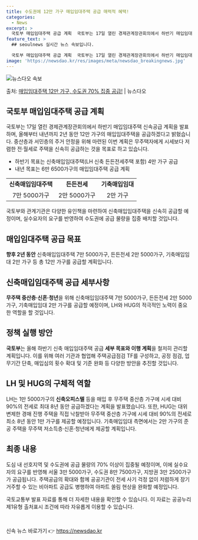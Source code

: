 ```yaml
---
title: 수도권에 12만 가구 매입임대주택 공급 매력적 혜택!
categories:
  - News
excerpt: >
  국토부 매입임대주택 공급 계획  국토부는 17일 열린 경제관계장관회의에서 하반기 매입임대주택 신속공급 계획을…
feature_text: >
  ## seoulnews 실시간 뉴스 속보입니다.

  국토부 매입임대주택 공급 계획  국토부는 17일 열린 경제관계장관회의에서 하반기 매입임대주택 신속공급 계획을…
image: 'https://newsdao.kr/res/images/meta/newsdao_breakingnews.jpg'
---
```


![뉴스다오 속보](https://newsdao.kr/res/images/meta/newsdao_breakingnews.jpg)

<p>출처: <a href="https://newsdao.kr/4280" rel="dofollow">매입임대주택 12만 가구, 수도권 70% 집중 공급!</a> | 뉴스다오</p>

<h2 data-ke-size="size26">국토부 매입임대주택 공급 계획</h2>
<p data-ke-size="size16">국토부는 17일 열린 경제관계장관회의에서 하반기 매입임대주택 신속공급 계획을 발표하며, 올해부터 내년까지 2년 동안 12만 가구의 매입임대주택을 공급하겠다고 밝혔습니다. 중산층과 서민층의 주거 안정을 위해 마련된 이번 계획은 무주택자에게 시세보다 저렴한 전·월세로 주택을 신속히 공급하는 것을 목표로 하고 있습니다.</p>
<ul>
  <li>하반기 목표는 신축매입임대주택(LH 신축 든든전세주택 포함) 4만 가구 공급</li>
  <li>내년 목표는 6만 6500가구의 매입임대주택 공급 계획</li>
</ul>
<table>
  <tr>
    <td style="text-align: center; height: 17px;"><b>신축매입임대주택</b></td>
    <td style="text-align: center; height: 17px;"><b>든든전세</b></td>
    <td style="text-align: center; height: 17px;"><b>기축매입임대</b></td>
  </tr>
  <tr>
    <td style="text-align: center; height: 17px;">7만 5000가구</td>
    <td style="text-align: center; height: 17px;">2만 5000가구</td>
    <td style="text-align: center; height: 17px;">2만 가구</td>
  </tr>
</table>
<p data-ke-size="size16">국토부와 관계기관은 다양한 유인책을 마련하여 신축매입임대주택을 신속히 공급할 예정이며, 실수요자의 요구를 반영하여 수도권에 공급 물량을 집중 배치할 것입니다.</p>

<h2 data-ke-size="size26">매입임대주택 공급 목표</h2>
<p data-ke-size="size16"><b>향후 2년 동안</b> 신축매입임대주택 7만 5000가구, 든든전세 2만 5000가구, 기축매입임대 2만 가구 등 총 12만 가구를 공급할 계획입니다.</p>

<h2 data-ke-size="size26">신축매입임대주택 공급 세부사항</h2>
<p data-ke-size="size16"><b>무주택 중산층·신혼·청년</b>을 위해 신축매입임대주택 7만 5000가구, 든든전세 2만 5000가구, 기축매입임대 2만 가구를 공급할 예정이며, LH와 HUG의 적극적인 노력이 중요한 역할을 할 것입니다.</p>

<h2 data-ke-size="size26">정책 실행 방안</h2>
<p data-ke-size="size16"><b>국토부</b>는 올해 하반기 신축 매입임대주택 공급 <b>세부 목표와 이행 계획</b>을 철저히 관리할 계획입니다. 이를 위해 여러 기관과 협업해 주택공급점검 TF를 구성하고, 공정 점검, 업무기간 단축, 매입심의 횟수 확대 및 기준 완화 등 다양한 방안을 추진할 것입니다.</p>

<h2 data-ke-size="size26">LH 및 HUG의 구체적 역할</h2>
<p data-ke-size="size16">LH는 1만 5000가구의 <b>신축오피스텔</b> 등을 매입 후 무주택 중산층 가구에 시세 대비 90%의 전세로 최대 8년 동안 공급하겠다는 계획을 발표했습니다. 또한, HUG는 대위변제한 경매 진행 주택을 직접 낙찰받아 무주택 중산층 가구에 시세 대비 90%의 전세로 최소 8년 동안 1만 가구를 제공할 예정입니다. 기축매입임대 측면에서는 2만 가구의 준공 주택을 무주택 저소득층·신혼·청년에게 제공할 계획입니다.</p>

<h2 data-ke-size="size26">최종 내용</h2>
<p data-ke-size="size16">도심 내 선호지역 및 수도권에 공급 물량의 70% 이상이 집중될 예정이며, 이에 실수요자의 요구를 반영해 서울 3만 5000가구, 수도권 8만 7500가구, 지방권 3만 2500가구가 공급됩니다. 주택공급의 확대와 함께 공공기관이 전세 사기 걱정 없이 저렴하게 장기 거주할 수 있는 비아파트 공급도 병행하여 아파트 쏠림 현상을 완화할 예정입니다.</p>

<p data-ke-size="size16">국토교통부 발표 자료를 통해 더 자세한 내용을 확인할 수 있습니다. 이 자료는 공공누리 제1유형 출처표시 조건에 따라 자유롭게 이용할 수 있습니다.</p>

<p data-ke-size="size16">&nbsp;</p> 

신속 뉴스 바로가기 👉 <a href="https://newsdao.kr" rel="dofollow">https://newsdao.kr</a>


